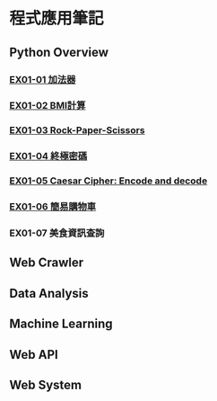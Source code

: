 # 程式應用筆記
## Python Overview
### [EX01-01 加法器](https://colab.research.google.com/drive/11_LlLYvwGk-zWFX_7qXAWIzQwD1pTCTw?usp=sharing)
### [EX01-02 BMI計算](https://colab.research.google.com/drive/1YCM5YKv5Lc1O0DBIvvzME-5OnUOy7pFw#scrollTo=8fnlKNc-R6zI)
### [EX01-03 Rock-Paper-Scissors](https://colab.research.google.com/drive/1-UwtmThRRMkqqiGt-WlgdSrCkmqgDcxG#scrollTo=ZSVu_KykCXEm)
### [EX01-04 終極密碼](https://colab.research.google.com/drive/1HVpOPjkvs1Eb7OmNUDBg756vK9suGj6w)
### [EX01-05 Caesar Cipher: Encode and decode](https://colab.research.google.com/drive/1I4eakVD-Lf6w2XQfEd97yYG_eIWGEV7p#scrollTo=_lTaG2jlJqKn)
### [EX01-06 簡易購物車](https://colab.research.google.com/drive/1wRwaKiIPpflE4BDS0EZFU7Do1TTaqP9k#scrollTo=kZdjSOiuUE0r)
### EX01-07 美食資訊查詢
## Web Crawler
## Data Analysis
## Machine Learning
## Web API
## Web System
